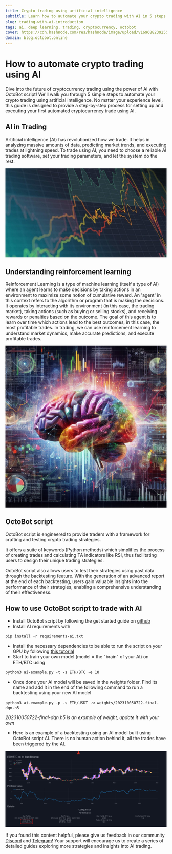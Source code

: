 ```yaml
---
title: Crypto trading using artificial intelligence
subtitle: Learn how to automate your crypto trading with AI in 5 steps
slug: trading-with-ai-introduction
tags: ai, deep learning, trading, cryptocurrency, octobot
cover: https://cdn.hashnode.com/res/hashnode/image/upload/v1696882392556/RgxD6fE44.jpeg?auto=format
domain: blog.octobot.online
--- 
```


# How to automate crypto trading using AI

Dive into the future of cryptocurrency trading using the power of AI with OctoBot script! 
We'll walk you through 5 simple steps to automate your crypto trading using artificial intelligence. 
No matter your experience level, this guide is designed to provide a step-by-step process for setting up and executing your first automated cryptocurrency trade using AI.

## AI in Trading
Artificial intelligence (AI) has revolutionized how we trade. It helps in analyzing massive amounts of data, predicting market trends, and executing trades at lightning speed. To trade using AI, you need to choose a reliable AI trading software, set your trading parameters, and let the system do the rest.

![trading](https://raw.githubusercontent.com/Drakkar-Software/OctoBot-Blog/master/resources/images/trading-with-ai-introduction/trading.jpg)

## Understanding reinforcement learning
Reinforcement Learning is a type of machine learning (itself a type of AI) where an agent learns to make decisions by taking actions in an environment to maximize some notion of cumulative reward. An 'agent' in this context refers to the algorithm or program that is making the decisions. It operates by interacting with its environment (in this case, the trading market), taking actions (such as buying or selling stocks), and receiving rewards or penalties based on the outcome. The goal of this agent is to learn over time which actions lead to the best outcomes, in this case, the most profitable trades.
In trading, we can use reinforcement learning to understand market dynamics, make accurate predictions, and execute profitable trades.

![brain](https://raw.githubusercontent.com/Drakkar-Software/OctoBot-Blog/master/resources/images/trading-with-ai-introduction/brain.jpeg)

## OctoBot script

OctoBot script is engineered to provide traders with a framework for crafting and testing crypto trading strategies. 

It offers a suite of keywords (Python methods) which simplifies the process of creating trades and calculating TA indicators like RSI, thus facilitating users to design their unique trading strategies. 

OctoBot script also allows users to test their strategies using past data through the backtesting feature. With the generation of an advanced report at the end of each backtesting, users gain valuable insights into the performance of their strategies, enabling a comprehensive understanding of their effectiveness.

## How to use OctoBot script to trade with AI

- Install OctoBot script by following the get started guide on [github](https://github.com/Drakkar-Software/OctoBot-Script)
- Install AI requirements with 
```
pip install -r requirements-ai.txt
```
- Install the necessary dependencies to be able to run the script on your GPU by following [this tutorial](https://gretel.ai/blog/install-tensorflow-with-cuda-cdnn-and-gpu-support-in-4-easy-steps) 
- Start to train your own model (model = the "brain" of your AI) on ETH/BTC using 
```
python3 ai-example.py -t -s ETH/BTC -e 10
```
- Once done your AI model will be saved in the weights folder. Find its name and add it in the end of the following command to run a backtesting using your new AI model 
```
python3 ai-example.py -p -s ETH/USDT -w weights/202310050722-final-dqn.h5
```
*202310050722-final-dqn.h5 is an example of weight, update it with your own*

- Here is an example of a backtesting using an AI model built using OctoBot script AI. There is no human action behind it, all the trades have been triggered by the AI.

![strategy-ouput](https://raw.githubusercontent.com/Drakkar-Software/OctoBot-Blog/master/resources/images/trading-with-ai-introduction/strategy-output.png)

If you found this content helpful, please give us feedback in our community [Discord](https://discord.com/invite/vHkcb8W) and [Telegram](https://t.me/+UisN86uSzOMKtEwy)! Your support will encourage us to create a series of detailed guides exploring more strategies and insights into AI trading.
